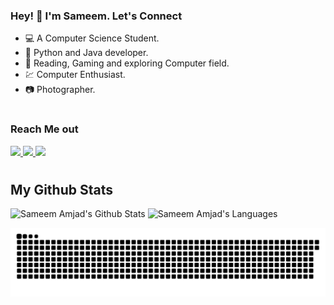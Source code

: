 ### Hey! 👋 I'm Sameem. Let's Connect
- 💻 A Computer Science Student.
- 👩‍ Python and Java developer.
- 📝 Reading, Gaming and exploring Computer field.
- 💹 Computer Enthusiast.
- 📷 Photographer.
<!--Social Icons!-->

#
### Reach Me out
<p align="left">
<a href="https://mobile.twitter.com/SameemAmjad">
<img src="https://img.shields.io/badge/twitter-%231DA1F2.svg?&style=for-the-badge&logo=twitter&logoColor=white" />
</a>
  <a href="https://www.instagram.com/amjadsameem/">
<img  src="https://img.shields.io/badge/instagram-%23E4405F.svg?&style=for-the-badge&logo=instagram&logoColor=white" />
</a>
  <a href="https://www.facebook.com/profile.php?id=100060922623757">
<img  src="https://img.shields.io/badge/facebook-%231877F2.svg?&style=for-the-badge&logo=facebook&logoColor=white" />
</a>
</p>

#
<!--Github Stats!-->
## My Github Stats

<a><img alt="Sameem Amjad's Github Stats" src="https://github-readme-stats.vercel.app/api?username=Sameem-Amjad&show_icons=true&count_private=true&theme=react&hide_border=true&bg_color=0D1117" /></a>
  <a><img alt="Sameem Amjad's Languages" src="https://github-readme-stats.vercel.app/api/top-langs/?username=Sameem-Amjad&langs_count=10&hide=html&langs_count=8&count_private=true&layout=compact&theme=react&hide_border=true&bg_color=0D1117" /></a>
  <br/>
  
![Snake animation](https://github.com/Lucbm99/Lucbm99/blob/output/github-contribution-grid-snake.svg)
